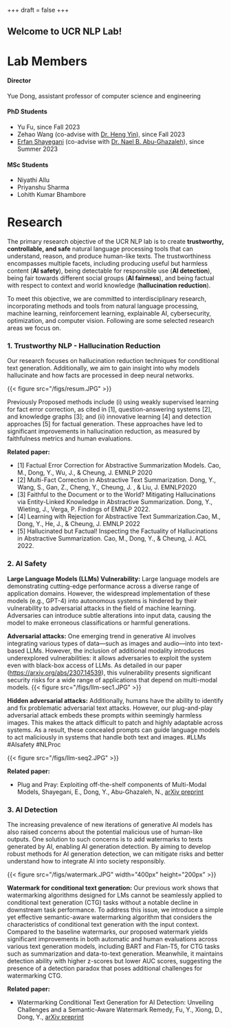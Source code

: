 +++
draft = false
+++

## Welcome to UCR NLP Lab! 


# Lab Members 

#### Director 
Yue Dong, assistant professor of computer science and engineering 

#### PhD Students 
- Yu Fu, since Fall 2023
- Zehao Wang (co-advise with [Dr. Heng Yin](https://www.cs.ucr.edu/~heng/)), since Fall 2023
- [Erfan Shayegani](https://erfanshayegani.github.io/) (co-advise with [Dr. Nael B. Abu-Ghazaleh](https://www.cs.ucr.edu/~nael/)), since Summer 2023


#### MSc Students 
- Niyathi Allu 
- Priyanshu Sharma
- Lohith Kumar Bhambore



# Research 

The primary research objective of the UCR NLP lab is to create **trustworthy, controllable, and safe** natural language processing tools that can understand, reason, and produce human-like texts. The trustworthiness encompasses multiple facets, including producing useful but harmless content (**AI safety**), being detectable for responsible use (**AI detection**), being fair towards different social groups (**AI fairness**), and being factual with respect to context and world knowledge (**hallucination reduction**). 

To meet this objective, we are committed to interdisciplinary research, incorporating methods and tools from natural language processing, machine learning, reinforcement learning, explainable AI, cybersecurity, optimization, and computer vision. Following are some selected research areas we focus on.



### 1. Trustworthy NLP - Hallucination Reduction 
Our research focuses on hallucination reduction techniques for conditional text generation. Additionally, we aim to gain insight into why models hallucinate and how facts are processed in deep neural networks. 

{{< figure src="/figs/resum.JPG" >}}

Previously Proposed methods include (i) using weakly supervised learning for fact error correction, as cited in [1], question-answering systems [2], and knowledge graphs [3]; and (ii) innovative learning [4] and detection approaches [5] for factual generation. These approaches have led to significant improvements in hallucination reduction, as measured by faithfulness metrics and human evaluations.


**Related paper:**
- [1] Factual Error Correction for Abstractive Summarization Models.  Cao, M., Dong, Y., Wu, J., & Cheung, J.   EMNLP 2020
- [2] Multi-Fact Correction in Abstractive Text Summarization. Dong, Y., Wang, S., Gan, Z., Cheng, Y., Cheung, J. , & Liu, J.  EMNLP2020
- [3] Faithful to the Document or to the World? Mitigating Hallucinations via Entity-Linked Knowledge in Abstractive Summarization. Dong, Y.,  Wieting, J., Verga, P. Findings of EMNLP 2022.
- [4] Learning with Rejection for Abstractive Text Summarization.Cao, M., Dong, Y., He, J., & Cheung, J.  EMNLP 2022
- [5] Hallucinated but Factual! Inspecting the Factuality of Hallucinations in Abstractive Summarization. Cao, M., Dong, Y., & Cheung, J.  ACL 2022.



### 2. AI Safety

**Large Language Models (LLMs) Vulnerability:** Large language models are demonstrating cutting-edge performance across a diverse range of application domains. However, the widespread implementation of these models (e.g., GPT-4) into autonomous systems is hindered by their vulnerability to adversarial attacks in the field of machine learning. Adversaries can introduce subtle alterations into input data, causing the model to make erroneous classifications or harmful generations. 

**Adversarial attacks:** One emerging trend in generative AI involves integrating various types of data—such as images and audio—into into text-based LLMs. However, the inclusion of additional modality introduces underexplored vulnerabilities: it allows adversaries to exploit the system even with black-box access of LLMs. As detailed in our paper (https://arxiv.org/abs/2307.14539), this vulnerability presents significant security risks for a wide range of applications that depend on multi-modal models. 
{{< figure src="/figs/llm-sec1.JPG" >}}

**Hidden adversarial attacks:** Additionally, humans have the ability to identify and fix problematic adversarial text attacks. However, our plug-and-play adversarial attack embeds these prompts within seemingly harmless images. This makes the attack difficult to patch and highly adaptable across systems. As a result, these concealed prompts can guide language models to act maliciously in systems that handle both text and images.  #LLMs #AIsafety #NLProc

{{< figure src="/figs/llm-seq2.JPG" >}}

**Related paper:**
- Plug and Pray: Exploiting off-the-shelf components of Multi-Modal Models, Shayegani, E., Dong, Y., Abu-Ghazaleh, N., [arXiv preprint](https://arxiv.org/abs/2307.14539) 



###  3. AI Detection 
The increasing prevalence of new iterations of generative AI models has also raised concerns about the potential malicious use of human-like outputs. One solution to such concerns is to add watermarks to texts generated by AI, enabling AI generation detection. By aiming to develop robust methods for AI generation detection, we can mitigate risks and better understand how to integrate AI into society responsibly.

{{< figure src="/figs/watermark.JPG" width="400px" height="200px"  >}}

**Watermark for conditional text generation:** Our previous work shows that watermarking algorithms designed for LMs cannot be seamlessly applied to conditional text generation (CTG) tasks without a notable decline in downstream task performance. To address this issue, we introduce a simple yet effective semantic-aware watermarking algorithm that considers the characteristics of conditional text generation with the input context. Compared to the baseline watermarks, our proposed watermark yields significant improvements in both automatic and human evaluations across various text generation models, including BART and Flan-T5, for CTG tasks such as summarization and data-to-text generation. Meanwhile, it maintains detection ability with higher z-scores but lower AUC scores, suggesting the presence of a detection paradox that poses additional challenges for watermarking CTG. 


**Related paper:**
- Watermarking Conditional Text Generation for AI Detection: Unveiling Challenges and a Semantic-Aware Watermark Remedy, Fu, Y., Xiong, D., Dong, Y., [arXiv preprint](https://arxiv.org/abs/2307.13808) 



